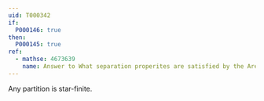 ```yaml
---
uid: T000342
if:
  P000146: true
then:
  P000145: true
ref:
  - mathse: 4673639
    name: Answer to What separation properites are satisfied by the Arens space?
---
```


Any partition is star-finite.
